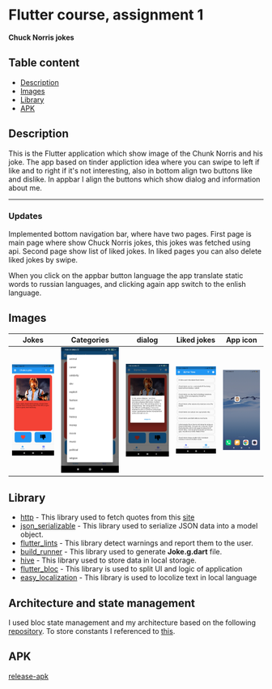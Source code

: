 # Flutter course, assignment 1


__Chuck Norris jokes__

## Table content


- [Description](#description)
- [Images](#Demo)
- [Library](#library)
- [APK](#APK)

## Description

This is the Flutter application which show image of the Chunk Norris and his joke. The app based on tinder appliction idea where you can swipe to  left if like and to right if it's not interesting, also  in bottom align two buttons like and dislike. In appbar I align the buttons which show dialog and information about me. 

--- 
### Updates

Implemented bottom navigation bar, where have two pages. First page is main page where show Chuck Norris jokes, this jokes was fetched using api. Second page show list of liked jokes. 
In liked pages you can also delete liked jokes by swipe.

When you click on the appbar button language the app translate static words to russian languages, and clicking again app switch to the enlish language.  


## Images 


|                   Jokes                           |                        Categories              |                       dialog                   |     Liked jokes                    |   App icon
|:-------------------------------------------------:|:----------------------------------------------:|:----------------------------------------------:|:----------------------------------:|:------------------------------------------------:
| <img src="assets/demo/first.jpg" alt="Scrolling"> | <img src="assets/demo/second.jpg" alt="page">  | <img src="assets/demo/third.jpg" alt="dailog"> | <img src="assets/demo/fourth.jpg"> | <img src="assets/demo/fifth.jpg" >


<!-- ![](https://i.ibb.co/9tFNKym/app1.jpg) ![](https://i.ibb.co/3cpGNRm/app2.jpg) ![](https://i.ibb.co/1Z2rYfN/app3.jpg) ![](https://i.ibb.co/vLXndWC/app4.jpg) -->



## Library


- [http](https://pub.dev/packages/http) - This library used to fetch quotes from this [site](https://api.chucknorris.io/)
- [json_serializable](https://pub.dev/packages/json_serializable) - This library used to serialize JSON data into a model object. 
- [flutter_lints](https://pub.dev/packages/flutter_lints) - This library detect warnings and report them to the user.
- [build_runner](https://pub.dev/packages/build_runner) - This library used to generate __Joke.g.dart__ file.
- [hive](https://pub.dev/packages/hive) - This library used to store data in local storage.
- [flutter_bloc](https://pub.dev/packages/flutter_bloc) - This library is used to split UI and logic of application
- [easy_localization](https://pub.dev/packages/easy_localization) - This library is used to locolize text in local language


## Architecture and state management 

I used bloc state management and my architecture based on the following [repository](https://github.com/brianegan/flutter_architecture_samples/tree/master/bloc_library/lib).  To store constants I referenced to [this](https://stackoverflow.com/questions/54069239/whats-the-best-practice-to-keep-all-the-constants-in-flutter). 


## APK

[release-apk]()